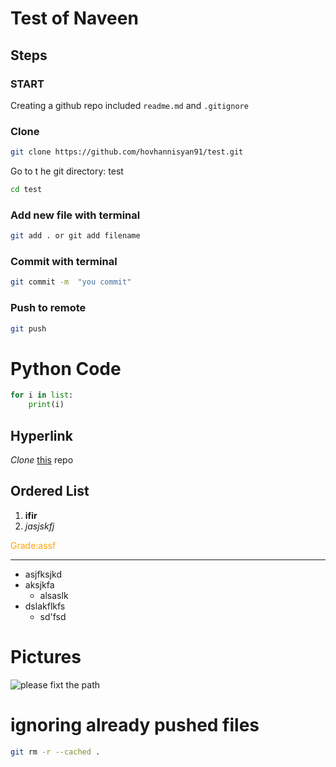 # Test of Naveen


## Steps 

### START

Creating a github repo included `readme.md` and `.gitignore`


### Clone

```bash 
git clone https://github.com/hovhannisyan91/test.git
```
Go to t he git directory: test

```bash 
cd test
```

### Add new file with terminal

```bash 
git add . or git add filename
```

### Commit with terminal

```bash 
git commit -m  "you commit"
```

### Push to remote

```bash 
git push
```


# Python Code

```python 
for i in list:
    print(i) 
```

## Hyperlink

*Clone* [this](https://github.com/hovhannisyan91/test.git) repo

## Ordered List

1. **ifir**
4. *jasjskfj*

<span style='color:orange'>Grade:assf </span>

---
- asjfksjkd
- aksjkfa
  - alsaslk
- dslakflkfs
  - sd'fsd


# Pictures

![please fixt the path](https://images.pexels.com/photos/3016350/pexels-photo-3016350.jpeg?cs=srgb&dl=pexels-pierre-blache-651604-3016350., 'Something')


# ignoring already pushed files


```bash
git rm -r --cached .
```